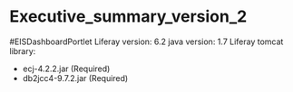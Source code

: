 # Executive_summary_version_2

#EISDashboardPortlet
Liferay version: 6.2
java version: 1.7
Liferay tomcat library: 
  - ecj-4.2.2.jar (Required)
  - db2jcc4-9.7.2.jar (Required)
